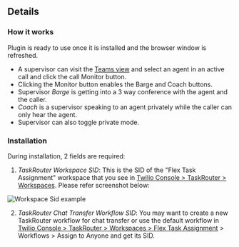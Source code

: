 ## Details

### How it works
Plugin is ready to use once it is installed and the browser window is refreshed.
- A supervisor can visit the [Teams view](https://flex.twilio.com/teams/) and select an agent in an active call and click the call Monitor button.
- Clicking the Monitor button enables the Barge and Coach buttons.
- Supervisor *Barge* is getting into a 3 way conference with the agent and the caller.
- *Coach* is a supervisor speaking to an agent privately while the caller can only hear the agent.
- Supervisor can also toggle private mode.

### Installation
During installation, 2 fields are required:

 1. *TaskRouter Workspace SID*: This is the SID of the "Flex Task Assignment" workspace that you see in [Twilio Console > TaskRouter > Workspaces](https://console.stage.twilio.com/us1/develop/taskrouter/workspaces). Please refer screenshot below:

![Workspace Sid example](https://raw.githubusercontent.com/twilio/flex-plugin-library-supervisor-barge-coach/main/screenshots/taskrouter.png)

 2. *TaskRouter Chat Transfer Workflow SID*: You may want to create a new TaskRouter workflow for chat transfer or use the default workflow in [Twilio Console > TaskRouter > Workspaces > Flex Task Assignment](https://console.stage.twilio.com/us1/develop/taskrouter/workspaces) > Workflows > Assign to Anyone and get its SID.

